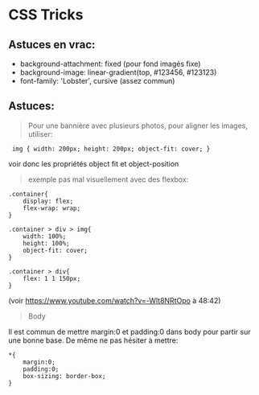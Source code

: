 # CSS Tricks




## Astuces en vrac:

* background-attachment: fixed (pour fond imagés fixe)
* background-image: linear-gradient(top, #123456, #123123)
* font-family: 'Lobster', cursive  (assez commun)



## Astuces:

> Pour une bannière avec plusieurs photos, pour aligner les images, utiliser:

     img { width: 200px; height: 200px; object-fit: cover; }

voir donc les propriétés object fit et object-position


> exemple pas mal visuellement avec des flexbox:

    
    .container{
        display: flex;
        flex-wrap: wrap;
    }
    
    .container > div > img{
        width: 100%;
        height: 100%;
        object-fit: cover;
    }

    .container > div{
        flex: 1 1 150px;
    }

(voir https://www.youtube.com/watch?v=-Wlt8NRtOpo à 48:42)

> Body

Il est commun de mettre margin:0 et padding:0 dans body pour partir sur une bonne base.
De même ne pas hésiter à mettre:

    *{
        margin:0;
        padding:0;
        box-sizing: border-box;
    }